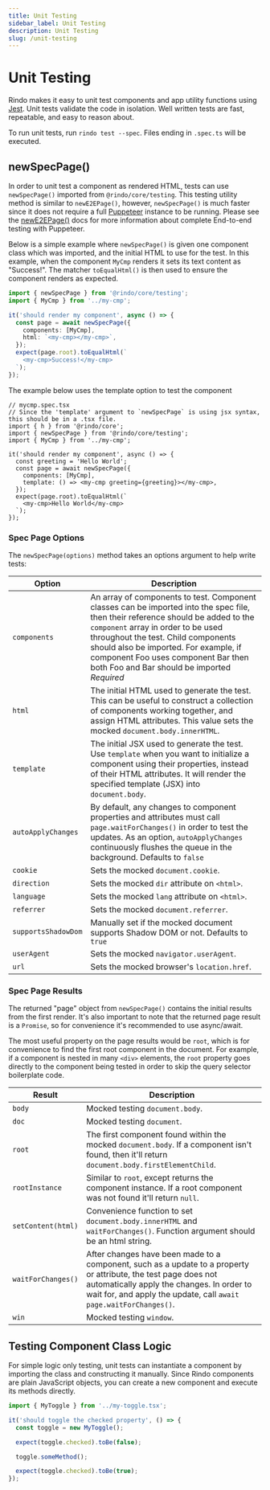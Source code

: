 ```yaml
---
title: Unit Testing
sidebar_label: Unit Testing
description: Unit Testing
slug: /unit-testing
---
```


# Unit Testing

Rindo makes it easy to unit test components and app utility functions using [Jest](https://jestjs.io/). Unit tests validate the code in isolation. Well written tests are fast, repeatable, and easy to reason about.

To run unit tests, run `rindo test --spec`. Files ending in `.spec.ts` will be executed.

## newSpecPage()

In order to unit test a component as rendered HTML, tests can use `newSpecPage()` imported from `@rindo/core/testing`. This testing utility method is similar to `newE2EPage()`, however, `newSpecPage()` is much faster since it does not require a full [Puppeteer](https://pptr.dev/) instance to be running. Please see the [newE2EPage()](./05-e2e-testing.md) docs for more information about complete End-to-end testing with Puppeteer.

Below is a simple example where `newSpecPage()` is given one component class which was imported, and the initial HTML to use for the test. In this example, when the component `MyCmp` renders it sets its text content as "Success!". The matcher `toEqualHtml()` is then used to ensure the component renders as expected.

```typescript
import { newSpecPage } from '@rindo/core/testing';
import { MyCmp } from '../my-cmp';

it('should render my component', async () => {
  const page = await newSpecPage({
    components: [MyCmp],
    html: `<my-cmp></my-cmp>`,
  });
  expect(page.root).toEqualHtml(`
    <my-cmp>Success!</my-cmp>
  `);
});
```

The example below uses the template option to test the component

```tsx
// mycmp.spec.tsx
// Since the 'template' argument to `newSpecPage` is using jsx syntax, this should be in a .tsx file.
import { h } from '@rindo/core';
import { newSpecPage } from '@rindo/core/testing';
import { MyCmp } from '../my-cmp';

it('should render my component', async () => {
  const greeting = 'Hello World';
  const page = await newSpecPage({
    components: [MyCmp],
    template: () => <my-cmp greeting={greeting}></my-cmp>,
  });
  expect(page.root).toEqualHtml(`
    <my-cmp>Hello World</my-cmp>
  `);
});
```

### Spec Page Options

The `newSpecPage(options)` method takes an options argument to help write tests:

| Option              | Description                                                                                                                                                                                                                                                                                                                                 |
| ------------------- | ------------------------------------------------------------------------------------------------------------------------------------------------------------------------------------------------------------------------------------------------------------------------------------------------------------------------------------------- |
| `components`        | An array of components to test. Component classes can be imported into the spec file, then their reference should be added to the `component` array in order to be used throughout the test. Child components should also be imported. For example, if component Foo uses component Bar then both Foo and Bar should be imported _Required_ |
| `html`              | The initial HTML used to generate the test. This can be useful to construct a collection of components working together, and assign HTML attributes. This value sets the mocked `document.body.innerHTML`.                                                                                                                                  |
| `template`          | The initial JSX used to generate the test. Use `template` when you want to initialize a component using their properties, instead of their HTML attributes. It will render the specified template (JSX) into `document.body`.                                                                                                               |
| `autoApplyChanges`  | By default, any changes to component properties and attributes must call `page.waitForChanges()` in order to test the updates. As an option, `autoApplyChanges` continuously flushes the queue in the background. Defaults to `false`                                                                                                       |
| `cookie`            | Sets the mocked `document.cookie`.                                                                                                                                                                                                                                                                                                          |
| `direction`         | Sets the mocked `dir` attribute on `<html>`.                                                                                                                                                                                                                                                                                                |
| `language`          | Sets the mocked `lang` attribute on `<html>`.                                                                                                                                                                                                                                                                                               |
| `referrer`          | Sets the mocked `document.referrer`.                                                                                                                                                                                                                                                                                                        |
| `supportsShadowDom` | Manually set if the mocked document supports Shadow DOM or not. Defaults to `true`                                                                                                                                                                                                                                                          |
| `userAgent`         | Sets the mocked `navigator.userAgent`.                                                                                                                                                                                                                                                                                                      |
| `url`               | Sets the mocked browser's `location.href`.                                                                                                                                                                                                                                                                                                  |

### Spec Page Results

The returned "page" object from `newSpecPage()` contains the initial results from the first render. It's also important to note that the returned page result is a `Promise`, so for convenience it's recommended to use async/await.

The most useful property on the page results would be `root`, which is for convenience to find the first root component in the document. For example, if a component is nested in many `<div>` elements, the `root` property goes directly to the component being tested in order to skip the query selector boilerplate code.

| Result             | Description                                                                                                                                                                                                                       |
| ------------------ | --------------------------------------------------------------------------------------------------------------------------------------------------------------------------------------------------------------------------------- |
| `body`             | Mocked testing `document.body`.                                                                                                                                                                                                   |
| `doc`              | Mocked testing `document`.                                                                                                                                                                                                        |
| `root`             | The first component found within the mocked `document.body`. If a component isn't found, then it'll return `document.body.firstElementChild`.                                                                                     |
| `rootInstance`     | Similar to `root`, except returns the component instance. If a root component was not found it'll return `null`.                                                                                                                  |
| `setContent(html)` | Convenience function to set `document.body.innerHTML` and `waitForChanges()`. Function argument should be an html string.                                                                                                         |
| `waitForChanges()` | After changes have been made to a component, such as a update to a property or attribute, the test page does not automatically apply the changes. In order to wait for, and apply the update, call `await page.waitForChanges()`. |
| `win`              | Mocked testing `window`.                                                                                                                                                                                                          |

## Testing Component Class Logic

For simple logic only testing, unit tests can instantiate a component by importing the class and constructing it manually. Since Rindo components are plain JavaScript objects, you can create a new component and execute its methods directly.

```typescript
import { MyToggle } from '../my-toggle.tsx';

it('should toggle the checked property', () => {
  const toggle = new MyToggle();

  expect(toggle.checked).toBe(false);

  toggle.someMethod();

  expect(toggle.checked).toBe(true);
});
```
